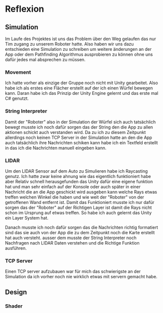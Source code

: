 # Reflexion

## Simulation
Im Laufe des Projektes ist uns das Problem über den Weg gelaufen das nur Tim zugang zu unserem Roboter hatte. 
Also haben wir uns dazu entschieden eine Simulation zu schreiben um weitere änderungen an der App oder dem Pathfinding Algorithmus ausprobieren zu können ohne uns dafür jedes mal absprechen zu müssen.

### Movement
Ich hatte vorher als einzige der Gruppe noch nicht mit Unity gearbeitet. 
Also habe ich als erstes eine Flächer erstellt auf der ich einen Würfel bewegen kann. 
Daran habe ich das Prinzip der Unity Engine gelernt und das erste mal C# genutzt.  

### String Interpreter
Damit der "Roboter" also in der Simulation der Würfel sich auch tatsächlich bewegt musste ich noch dafür sorgen das der String den die App zu allen aktionen schickt auch verstanden wird. 
Da zu ich zu diesem Zeitpunkt allerdings noch keinen TCP Server in der Simulation hatte an den die App auch tatsächlich ihre Nachrichten schiken kann habe ich ein Textfeld erstellt in das ich die Nachrichten manuell eingeben kann.

### LIDAR
Um den LIDAR Sensor auf dem Auto zu Simulieren habe ich Raycasting genutz. 
Ich hatte zwar keine ahnung wie das eigentlich funktioniert habe aber Relativ schnell herausgefunden das Unity dafür eine eigene funktion hat und man sehr einfach auf der Konsole oder auch später in einer Nachricht die an die App geschickt wird ausgeben kann welche Rays etwas treffen welchen Winkel die haben und wie weit  der "Roboter" von der getroffenen Wand entfernt ist. 
Damit das Funktioniert musste ich nur dafür sorgen das der "Roboter" auf der Richtigen Layer ist damit die Rays nicht schon im Ursprung auf etwas treffen. 
So habe ich auch gelernt das Unity ein Layer System hat. 

Danach musste ich noch dafür sorgen das die Nachrichten richtig formatiert sind das sie auch von der App die zu dem Zeitpunkt noch die Karte erstellt hat auch versteht.
ausser dem musste der String Interpreter noch Nachfragen nach LIDAR Daten verstehen und die Richtige Funktion ausführen.

### TCP Server
Einen TCP server aufzubauen war für mich das schwierigste an der Simulation da ich vorher noch nie wirklich etwas mit servern gemacht habe.


## Design
### Shader
